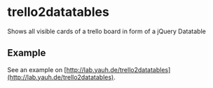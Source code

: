 trello2datatables
=================

Shows all visible cards of a trello board in form of a jQuery Datatable

## Example

See an example on [http://lab.yauh.de/trello2datatables](http://lab.yauh.de/trello2datatables).

